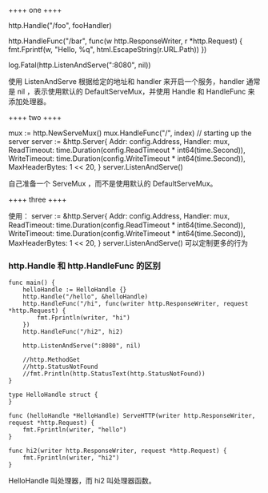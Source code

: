 ++++ one ++++

http.Handle("/foo", fooHandler)

http.HandleFunc("/bar", func(w http.ResponseWriter, r *http.Request) {
    fmt.Fprintf(w, "Hello, %q", html.EscapeString(r.URL.Path))
})

log.Fatal(http.ListenAndServe(":8080", nil))

使用 ListenAndServe 根据给定的地址和 handler 来开启一个服务，handler 通常是 nil ，表示使用默认的 DefaultServeMux，并使用
Handle 和 HandleFunc 来添加处理器。

++++ two ++++

mux := http.NewServeMux()
mux.HandleFunc("/", index)
// starting up the server
server := &http.Server{
    Addr:           config.Address,
    Handler:        mux,
    ReadTimeout:    time.Duration(config.ReadTimeout * int64(time.Second)),
    WriteTimeout:   time.Duration(config.WriteTimeout * int64(time.Second)),
    MaxHeaderBytes: 1 << 20,
}
server.ListenAndServe()

自己准备一个 ServeMux ，而不是使用默认的 DefaultServeMux。

++++ three ++++

使用：
    server := &http.Server{
        Addr:           config.Address,
        Handler:        mux,
        ReadTimeout:    time.Duration(config.ReadTimeout * int64(time.Second)),
        WriteTimeout:   time.Duration(config.WriteTimeout * int64(time.Second)),
        MaxHeaderBytes: 1 << 20,
    }
    server.ListenAndServe()
可以定制更多的行为




### http.Handle 和 http.HandleFunc 的区别
```
func main() {
	helloHandle := HelloHandle {}
	http.Handle("/hello", &helloHandle)
	http.HandleFunc("/hi", func(writer http.ResponseWriter, request *http.Request) {
		fmt.Fprintln(writer, "hi")
	})
    http.HandleFunc("/hi2", hi2)

	http.ListenAndServe(":8080", nil)

	//http.MethodGet
	//http.StatusNotFound
	//fmt.Println(http.StatusText(http.StatusNotFound))
}

type HelloHandle struct {
}

func (helloHandle *HelloHandle) ServeHTTP(writer http.ResponseWriter, request *http.Request) {
	fmt.Fprintln(writer, "hello")
}

func hi2(writer http.ResponseWriter, request *http.Request) {
    fmt.Fprintln(writer, "hi2")
}
```
HelloHandle 叫处理器，而 hi2 叫处理器函数。  

